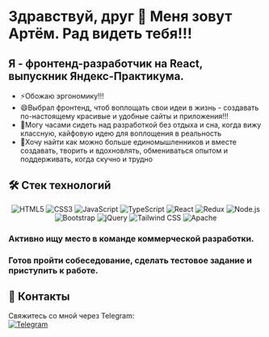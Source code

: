 # Здравствуй, друг 👋 Меня зовут Артём. Рад видеть тебя!!!

## Я - фронтенд-разработчик на React, выпускник Яндекс-Практикума.

- ⚡Обожаю эргономику!!!
- 😄Выбрал фронтенд, чтоб воплощать свои идеи в жизнь - создавать по-настоящему красивые и удобные сайты и приложения!!!
- 🌱Могу часами сидеть над разработкой без отдыха и сна, когда вижу классную, кайфовую идею для воплощения в реальность
- 🤝Хочу найти как можно больше единомышленников и вместе создавать, творить и вдохновлять, обмениваться опытом и поддерживать, когда скучно и трудно

## 🛠 Стек технологий
<p align="center">
  <img src="https://img.shields.io/badge/HTML5-E34F26?style=for-the-badge&logo=html5&logoColor=white" alt="HTML5" />
  <img src="https://img.shields.io/badge/CSS3-1572B6?style=for-the-badge&logo=css3&logoColor=white" alt="CSS3" />
  <img src="https://img.shields.io/badge/JavaScript-F7DF1E?style=for-the-badge&logo=javascript&logoColor=black" alt="JavaScript" />
  <img src="https://img.shields.io/badge/TypeScript-007ACC?style=for-the-badge&logo=typescript&logoColor=white" alt="TypeScript" />
  <img src="https://img.shields.io/badge/React-61DAFB?style=for-the-badge&logo=react&logoColor=black" alt="React" />
  <img src="https://img.shields.io/badge/Redux-764ABC?style=for-the-badge&logo=redux&logoColor=white" alt="Redux" />
  <img src="https://img.shields.io/badge/Node.js-339933?style=for-the-badge&logo=nodedotjs&logoColor=white" alt="Node.js" />
  <img src="https://img.shields.io/badge/Bootstrap-563D7C?style=for-the-badge&logo=bootstrap&logoColor=white" alt="Bootstrap" />
  <img src="https://img.shields.io/badge/jQuery-0769AD?style=for-the-badge&logo=jquery&logoColor=white" alt="jQuery" />
  <img src="https://img.shields.io/badge/Tailwind_CSS-38B2AC?style=for-the-badge&logo=tailwind-css&logoColor=white" alt="Tailwind CSS" />
  <img src="https://img.shields.io/badge/Apache-D22128?style=for-the-badge&logo=apache&logoColor=white" alt="Apache" />
</p>

### Активно ищу место в команде коммерческой разработки. 
### Готов пройти собеседование, сделать тестовое задание и приступить к работе.
## 📱 Контакты

Свяжитесь со мной через Telegram:  
<a href="https://t.me/ArtLokos" target="_blank">
  <img src="https://img.shields.io/badge/Telegram-2CA5E0?style=for-the-badge&logo=telegram&logoColor=white" alt="Telegram" />
</a>
